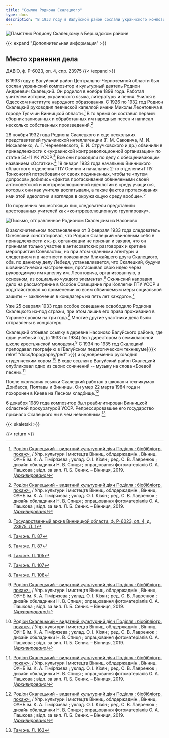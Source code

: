```yaml
---
title: "Ссылка Родиона Скалецкого"
type: docs
description: "В 1933 году в Валуйской район сослали украинского композитора и культурного деятеля Родиона Андреевича Скалецкого. 8 ноября 1932 года Родиона Скалецкого и еще нескольких представителей тульчинской интеллигенции обвинили в принадлежности к «украинской контрреволюционной организации». Чекисты придумали несуществующую организацию и представили арестованных учителей как «контрреволюционную группировку». Скалецкий отбывал ссылку в деревне Насоново Валуйского района, где один учебный год (с 1933 по 1934) был директором в семиклассной школе крестьянской молодежи. С 1934 по 1935 год Скалецкий преподавал географию в Валуйском педагогическом техникуме и одновременно руководил студенческим хором."
---
```


![Памятник Родиону Скалецкому в Бершадском районе](/static/img/skaletskiy/pamiatnik.jpg "Памятник Родиону Скалецкому в Бершадском районе, 2018 год")

{{< expand "Дополнительная информация" >}}
## Место хранения дела
ДАВіО, ф. Р-6023, оп. 4, спр. 23975
{{< /expand >}}

В 1933 году в Валуйской район Центрально-Черноземной области был сослан украинский композитор и культурный деятель Родион Андреевич Скалецкий. Он родился в ноябре 1899 года. Работал учителем истории, украинского языка, литературы и пения. Учился в Одесском институте народного образования. С 1926 по 1932 год Родион Скалецкий руководил певческой капеллой имени Миколы Леонтовича в городе Тульчин Винницкой области.[^1] В то время он составил первый сборник записанных и обработанных им народных песен и написал несколько собственных произведений.[^1]

28 ноября 1932 года Родиона Скалецкого и еще нескольких представителей тульчинской интеллигенции (Г. М. Саковича, М. И. Москаленко, А. Г. Чернелевского, Е. И. Стручковского и др.) обвинили в принадлежности к «украинской контрреволюционной организации» по статье 54-11 УК УССР.[^2] Все они проходили по делу с обесценивающим названием «Остатки».[^3] 19 января 1933 года начальник Винницкого областного отделения ГПУ Осинин и начальник 2-го отделения ГПУ Тонконогий потребовали от своих подчиненных, чтобы те «путем допросов» добились «фактов протаскивания обвиняемыми своей антисоветской и контрреволюционной идеологии в среду учащихся, которых они как учителя воспитывали, а также фактов протаскивания ими этой идеологии и взглядов в окружающую среду вообще».[^3]

По поручению вышестоящих лиц следователи представили арестованных учителей как «контрреволюционную группировку». 

![Письмо, отправленное Родионом Скалецким из Насоново](/static/img/skaletskiy/letter.jpg "Письмо, отправленное Родионом Скалецким из Насоново. Государственный архив Винницкой области")

В заключительном постановлении от 3 февраля 1933 года следователь Окнянский констатировал, что Родион Скалецкий «виновным себя в принадлежности к к.-р. организации не признал и заявил, что он принимал только участие в антисоветских разговорах и критике мероприятий Соввласти», но при этом «данными агентуры и следствием и в частности показанием ближайшего друга Скалецкого, обв. по данному делу Лебедя, устанавливается, что Скалецкий, будучи шовинистически настроенным, протаскивал свою идею через руководимую им капеллу им. Леонтовича, организованную, в основном, из социально чуждого элемента».[^4] Окнянский направил дело на рассмотрение в Особое Совещание при Коллегии ГПУ УССР и ходатайствовал «о применении ко всем обвиняемым меры социальной защиты -- заключения в концлагерь на пять лет каждого».[^5] 

Уже 25 февраля 1933 года особое совещание освободило Родиона Скалецкого из-под стражи, при этом лишив его права проживания в Украине сроком на три года.[^6] Многие другие участники дела были отправлены в концлагерь. 

Скалецкий отбывал ссылку в деревне Насоново Валуйского района, где один учебный год (с 1933 по 1934) был директором в семиклассной школе крестьянской молодежи.[^1] С 1934 по 1935 год Скалецкий преподавал географию в [Валуйском педагогическом техникуме]({{< relref "docs/topography/ped" >}}) и одновременно руководил студенческим хором.[^1] В ходе ссылки в Валуйский район Скалецкий опубликовал одно из своих сочинений -- музыку на слова «Боевой песни».[^1]

После окончания ссылки Скалецкий работал в школах и техникумах Донбасса, Полтавы и Винницы. Он умер 22 марта 1984 года и похоронен в Киеве на Лесном кладбище.[^1] 

6 декабря 1989 года композитор был реабилитирован Винницкой областной прокуратурой УССР. Репрессировавшее его государство признало Скалецкого ни в чем невиновным.[^7]

{{< skaletski >}}

[^1]: [Родіон Скалецький – видатний культурний діяч Поділля : біобібліогр. покажч.](https://library.vn.ua/e-library/katalog/rodion-skaleczkij-vidatnij-kulturnij-diyach-podillya) / Упр. культури і мистецтв Вінниц. облдержадмін., Вінниц. ОУНБ ім. К. А. Тімірязєва ; уклад. О. І. Кізян ; ред. С. В. Лавренюк ; дизайн обкладинки Н. В. Спиця ; опрацювання фотоматеріалів О. А. Пашкова ; відп. за вип. Л. Б. Сеник. – Вінниця, 2019. [*(Архивировано)*](https://web.archive.org/web/20201119082449/https://library.vn.ua/e-library/katalog/rodion-skaleczkij-vidatnij-kulturnij-diyach-podillya)

[^2]: [Государственный архив Винницкой области, ф. Р-6023, оп. 4, д. 23975. Л. 1](https://www.dropbox.com/s/gq0f7muk0xb0k33/00005.jpg?dl=0)

[^3]: [Там же. Л. 87](https://www.dropbox.com/s/lar90wd7fvri9x4/00095.jpg?dl=0)

[^4]: [Там же. Л. 105](https://www.dropbox.com/s/gszcu65ndx646l1/00113.jpg?dl=0)

[^5]: [Там же. Л. 107](https://www.dropbox.com/s/kj3z0lrutecr3r8/00115.jpg?dl=0)

[^6]: [Там же. Л. 108](https://www.dropbox.com/s/7uwmbmmrnvxua63/00116.jpg?dl=0)

[^7]: [Там же. Л. 163](https://www.dropbox.com/s/drsmmxr265gxcc7/00171.jpg?dl=0)

{{< return >}}
